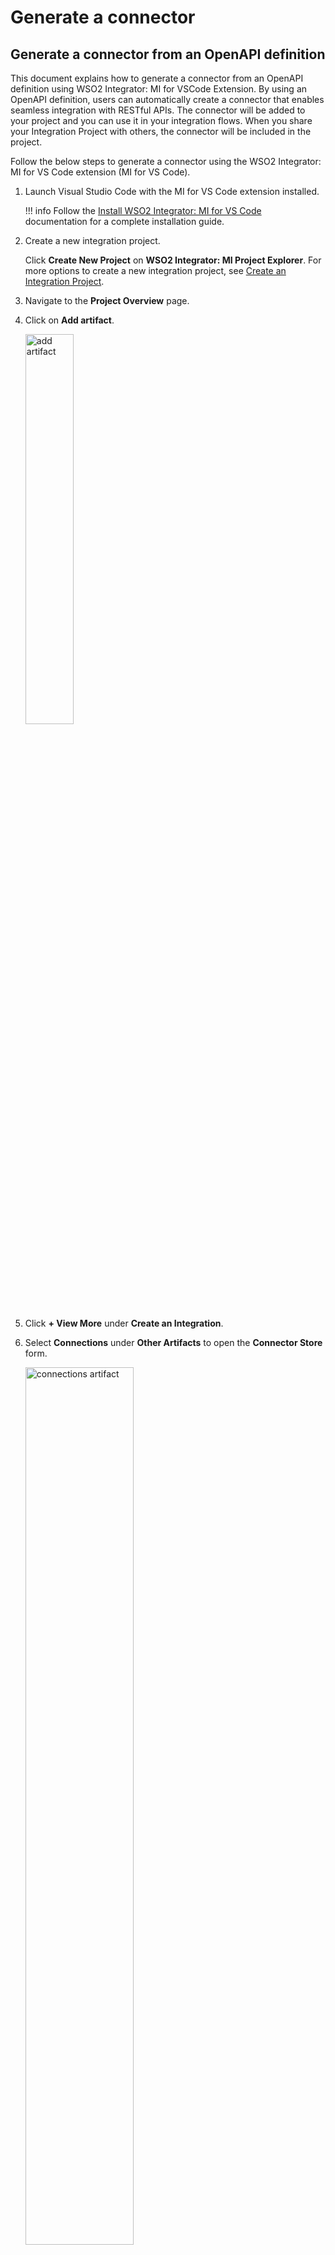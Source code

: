 # Generate a connector

## Generate a connector from an OpenAPI definition

This document explains how to generate a connector from an OpenAPI definition using WSO2 Integrator: MI for VSCode Extension. By using an OpenAPI definition, users can automatically create a connector that enables seamless integration with RESTful APIs. The connector will be added to your project and you can use it in your integration flows. When you share your Integration Project with others, the connector will be included in the project.

Follow the below steps to generate a connector using the WSO2 Integrator: MI for VS Code extension (MI for VS Code).

1. Launch Visual Studio Code with the MI for VS Code extension installed.

    !!! info
        Follow the [Install WSO2 Integrator: MI for VS Code]({{base_path}}/develop/mi-for-vscode/install-wso2-mi-for-vscode) documentation for a complete installation guide.

2. Create a new integration project.

    Click **Create New Project** on **WSO2 Integrator: MI Project Explorer**. For more options to create a new integration project, see [Create an Integration Project]({{base_path}}/develop/create-integration-project).

3. Navigate to the **Project Overview** page.

4. Click on **Add artifact**.

    <a href="{{base_path}}/assets/img/develop/create-artifacts/add-artifact-icon.png"><img src="{{base_path}}/assets/img/develop/create-artifacts/add-artifact-icon.png" alt="add artifact" width="40%"></a>

5. Click **+ View More** under **Create an Integration**.

6. Select **Connections** under **Other Artifacts** to open the **Connector Store** form.

    <a href="{{base_path}}/assets/img/integrate/connectors/connections-artifact.png"><img src="{{base_path}}/assets/img/integrate/connectors/connections-artifact.png" alt="connections artifact" width="60%"></a>

7. Click **Import Connector**.

    <a href="{{base_path}}/assets/img/integrate/connectors/import-connector-openapi.png"><img src="{{base_path}}/assets/img/integrate/connectors/import-connector-openapi.png" alt="import connector" width="60%"></a>

8. Select **Import Using OpenAPI** method and click on **Select Location** to upload the OpenAPI definition file. After uploading the file, click **Import**.

    !!! Tip
        You can download a sample OpenAPI definition file from [here](https://raw.githubusercontent.com/swagger-api/swagger-petstore/refs/tags/swagger-petstore-v3-1.0.19/src/main/resources/openapi.yaml).

    <a href="{{base_path}}/assets/img/integrate/connectors/import-openapi-method.png"><img src="{{base_path}}/assets/img/integrate/connectors/import-openapi-method.png" alt="import connector form" width="60%"></a>

9. If the OpenAPI definition is valid, the connector will be generated and added to the project. You can view the generated connection type in the **Connections**.

    <a href="{{base_path}}/assets/img/integrate/connectors/generated-connector.png"><img src="{{base_path}}/assets/img/integrate/connectors/generated-connector.png" alt="generated connector" width="60%"></a>

10. To use the connector operations, you can create an integration artifact (such as API and sequence) and add it from the Mediator Palette.

    <a href="{{base_path}}/assets/img/integrate/connectors/use-connector.png"><img src="{{base_path}}/assets/img/integrate/connectors/use-connector.png" alt="use connector" width="60%"></a>
